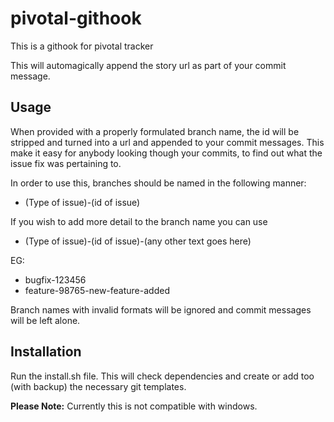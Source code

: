 # pivotal-githook
This is a githook for pivotal tracker

This will automagically append the story url as part of your commit message.

## Usage

When provided with a properly formulated branch name, the id will be stripped and turned into a url and appended to your commit messages.
This make it easy for anybody looking though your commits, to find out what the issue fix was pertaining to.

In order to use this, branches should be named in the following manner:
- (Type of issue)-(id of issue)

If you wish to add more detail to the branch name you can use
- (Type of issue)-(id of issue)-(any other text goes here)

EG:
- bugfix-123456
- feature-98765-new-feature-added

Branch names with invalid formats will be ignored and commit messages will be left alone.

## Installation

Run the install.sh file. This will check dependencies and create or add too (with backup) the necessary git templates.

**Please Note:** Currently this is not compatible with windows.
